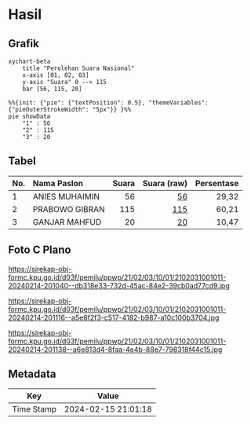 # Hasil

## Grafik

```mermaid
xychart-beta
    title "Perolehan Suara Nasional"
    x-axis [01, 02, 03]
    y-axis "Suara" 0 --> 115
    bar [56, 115, 20]
```

```mermaid
%%{init: {"pie": {"textPosition": 0.5}, "themeVariables": {"pieOuterStrokeWidth": "5px"}} }%%
pie showData
    "1" : 56
    "2" : 115
    "3" : 20
```

## Tabel

| No. | Nama Paslon    | Suara | Suara (raw) | Persentase |
|:--- |:-------------- | -----:| -----------:| ----------:|
| 1   | ANIES MUHAIMIN | 56    | [56][p-1]   | 29,32      |
| 2   | PRABOWO GIBRAN | 115   | [115][p-2]  | 60,21      |
| 3   | GANJAR MAHFUD  | 20    | [20][p-3]   | 10,47      |


[p-1]: https://github.com/gigit-pemilu/pemilu-2024/blob/main/pilpres/hitung-suara/sub/21-kepulauan-riau/sub/02-karimun/sub/03-karimun/sub/1001-tanjung-balai/sub/011-tps/sub/paslon-1.txt
[p-2]: https://github.com/gigit-pemilu/pemilu-2024/blob/main/pilpres/hitung-suara/sub/21-kepulauan-riau/sub/02-karimun/sub/03-karimun/sub/1001-tanjung-balai/sub/011-tps/sub/paslon-2.txt
[p-3]: https://github.com/gigit-pemilu/pemilu-2024/blob/main/pilpres/hitung-suara/sub/21-kepulauan-riau/sub/02-karimun/sub/03-karimun/sub/1001-tanjung-balai/sub/011-tps/sub/paslon-3.txt

## Foto C Plano

https://sirekap-obj-formc.kpu.go.id/d03f/pemilu/ppwp/21/02/03/10/01/2102031001011-20240214-201040--db318e33-732d-45ac-84e2-39cb0ad77cd9.jpg

https://sirekap-obj-formc.kpu.go.id/d03f/pemilu/ppwp/21/02/03/10/01/2102031001011-20240214-201116--a5e8f2f3-c517-4182-b987-a10c100b3704.jpg

https://sirekap-obj-formc.kpu.go.id/d03f/pemilu/ppwp/21/02/03/10/01/2102031001011-20240214-201138--a6e813d4-8faa-4e4b-88e7-798318f44c15.jpg


## Metadata

| Key        | Value               |
| ---------- | ------------------- |
| Time Stamp | 2024-02-15 21:01:18 |



